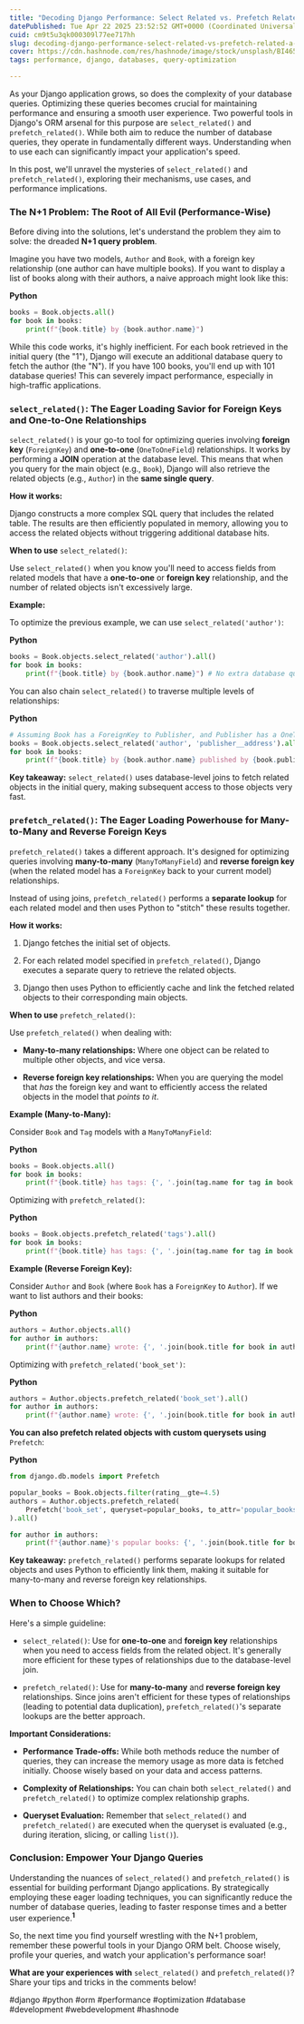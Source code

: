 ```yaml
---
title: "Decoding Django Performance: Select Related vs. Prefetch Related - A Deep Dive"
datePublished: Tue Apr 22 2025 23:52:52 GMT+0000 (Coordinated Universal Time)
cuid: cm9t5u3qk000309l77ee717hh
slug: decoding-django-performance-select-related-vs-prefetch-related-a-deep-dive
cover: https://cdn.hashnode.com/res/hashnode/image/stock/unsplash/BI465ksrlWs/upload/3e9c0286728aa086286024edaa95bc53.jpeg
tags: performance, django, databases, query-optimization

---
```


As your Django application grows, so does the complexity of your database queries. Optimizing these queries becomes crucial for maintaining performance and ensuring a smooth user experience. Two powerful tools in Django's ORM arsenal for this purpose are `select_related()` and `prefetch_related()`. While both aim to reduce the number of database queries, they operate in fundamentally different ways. Understanding when to use each can significantly impact your application's speed.

In this post, we'll unravel the mysteries of `select_related()` and `prefetch_related()`, exploring their mechanisms, use cases, and performance implications.

### **The N+1 Problem: The Root of All Evil (Performance-Wise)**

Before diving into the solutions, let's understand the problem they aim to solve: the dreaded **N+1 query problem**.

Imagine you have two models, `Author` and `Book`, with a foreign key relationship (one author can have multiple books). If you want to display a list of books along with their authors, a naive approach might look like this:

**Python**

```python
books = Book.objects.all()
for book in books:
    print(f"{book.title} by {book.author.name}")
```

While this code works, it's highly inefficient. For each book retrieved in the initial query (the "1"), Django will execute an additional database query to fetch the author (the "N"). If you have 100 books, you'll end up with 101 database queries! This can severely impact performance, especially in high-traffic applications.

### `select_related()`: The Eager Loading Savior for Foreign Keys and One-to-One Relationships

`select_related()` is your go-to tool for optimizing queries involving **foreign key** (`ForeignKey`) and **one-to-one** (`OneToOneField`) relationships. It works by performing a **JOIN** operation at the database level. This means that when you query for the main object (e.g., `Book`), Django will also retrieve the related objects (e.g., `Author`) in the **same single query**.

**How it works:**

Django constructs a more complex SQL query that includes the related table. The results are then efficiently populated in memory, allowing you to access the related objects without triggering additional database hits.

**When to use** `select_related()`:

Use `select_related()` when you know you'll need to access fields from related models that have a **one-to-one** or **foreign key** relationship, and the number of related objects isn't excessively large.

**Example:**

To optimize the previous example, we can use `select_related('author')`:

**Python**

```python
books = Book.objects.select_related('author').all()
for book in books:
    print(f"{book.title} by {book.author.name}") # No extra database query here!
```

You can also chain `select_related()` to traverse multiple levels of relationships:

**Python**

```python
# Assuming Book has a ForeignKey to Publisher, and Publisher has a OneToOneField to Address
books = Book.objects.select_related('author', 'publisher__address').all()
for book in books:
    print(f"{book.title} by {book.author.name} published by {book.publisher.name} at {book.publisher.address.street}")
```

**Key takeaway:** `select_related()` uses database-level joins to fetch related objects in the initial query, making subsequent access to those objects very fast.

### `prefetch_related()`: The Eager Loading Powerhouse for Many-to-Many and Reverse Foreign Keys

`prefetch_related()` takes a different approach. It's designed for optimizing queries involving **many-to-many** (`ManyToManyField`) and **reverse foreign key** (when the related model has a `ForeignKey` back to your current model) relationships.

Instead of using joins, `prefetch_related()` performs a **separate lookup** for each related model and then uses Python to "stitch" these results together.

**How it works:**

1. Django fetches the initial set of objects.
    
2. For each related model specified in `prefetch_related()`, Django executes a separate query to retrieve the related objects.
    
3. Django then uses Python to efficiently cache and link the fetched related objects to their corresponding main objects.
    

**When to use** `prefetch_related()`:

Use `prefetch_related()` when dealing with:

* **Many-to-many relationships:** Where one object can be related to multiple other objects, and vice versa.
    
* **Reverse foreign key relationships:** When you are querying the model that *has* the foreign key and want to efficiently access the related objects in the model that *points to it*.
    

**Example (Many-to-Many):**

Consider `Book` and `Tag` models with a `ManyToManyField`:

**Python**

```python
books = Book.objects.all()
for book in books:
    print(f"{book.title} has tags: {', '.join(tag.name for tag in book.tags.all())}") # N+1 problem here
```

Optimizing with `prefetch_related()`:

**Python**

```python
books = Book.objects.prefetch_related('tags').all()
for book in books:
    print(f"{book.title} has tags: {', '.join(tag.name for tag in book.tags.all())}") # Tags are already prefetched!
```

**Example (Reverse Foreign Key):**

Consider `Author` and `Book` (where `Book` has a `ForeignKey` to `Author`). If we want to list authors and their books:

**Python**

```python
authors = Author.objects.all()
for author in authors:
    print(f"{author.name} wrote: {', '.join(book.title for book in author.book_set.all())}") # N+1 problem
```

Optimizing with `prefetch_related('book_set')`:

**Python**

```python
authors = Author.objects.prefetch_related('book_set').all()
for author in authors:
    print(f"{author.name} wrote: {', '.join(book.title for book in author.book_set.all())}") # Books are prefetched!
```

**You can also prefetch related objects with custom querysets using** `Prefetch`:

**Python**

```python
from django.db.models import Prefetch

popular_books = Book.objects.filter(rating__gte=4.5)
authors = Author.objects.prefetch_related(
    Prefetch('book_set', queryset=popular_books, to_attr='popular_books')
).all()

for author in authors:
    print(f"{author.name}'s popular books: {', '.join(book.title for book in author.popular_books)}")
```

**Key takeaway:** `prefetch_related()` performs separate lookups for related objects and uses Python to efficiently link them, making it suitable for many-to-many and reverse foreign key relationships.

### **When to Choose Which?**

Here's a simple guideline:

* `select_related()`: Use for **one-to-one** and **foreign key** relationships when you need to access fields from the related object. It's generally more efficient for these types of relationships due to the database-level join.
    
* `prefetch_related()`: Use for **many-to-many** and **reverse foreign key** relationships. Since joins aren't efficient for these types of relationships (leading to potential data duplication), `prefetch_related()`'s separate lookups are the better approach.
    

**Important Considerations:**

* **Performance Trade-offs:** While both methods reduce the number of queries, they can increase the memory usage as more data is fetched initially. Choose wisely based on your data and access patterns.
    
* **Complexity of Relationships:** You can chain both `select_related()` and `prefetch_related()` to optimize complex relationship graphs.
    
* **Queryset Evaluation:** Remember that `select_related()` and `prefetch_related()` are executed when the queryset is evaluated (e.g., during iteration, slicing, or calling `list()`).
    

### **Conclusion: Empower Your Django Queries**

Understanding the nuances of `select_related()` and `prefetch_related()` is essential for building performant Django applications. By strategically employing these eager loading techniques, you can significantly reduce the number of database queries, leading to faster response times and a better user experience.**<sup>1</sup>**

So, the next time you find yourself wrestling with the N+1 problem, remember these powerful tools in your Django ORM belt. Choose wisely, profile your queries, and watch your application's performance soar!

**What are your experiences with** `select_related()` and `prefetch_related()`? Share your tips and tricks in the comments below!

#django #python #orm #performance #optimization #database #development #webdevelopment #hashnode
